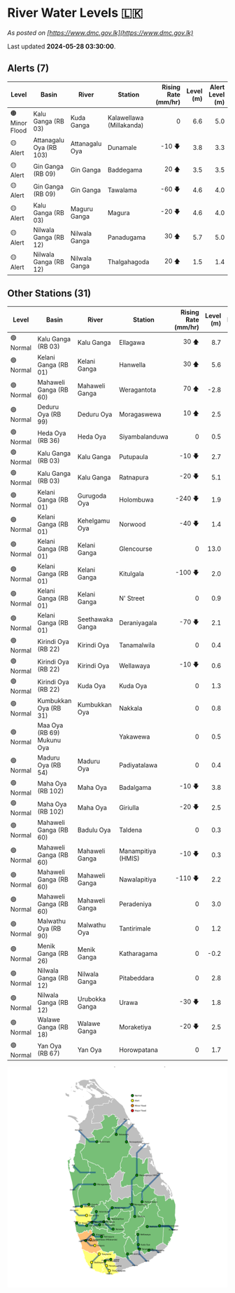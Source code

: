 # River Water Levels :sri_lanka:

*As posted on [https://www.dmc.gov.lk](https://www.dmc.gov.lk)*

Last updated **2024-05-28 03:30:00**.

## Alerts (7)

| Level | Basin | River | Station | Rising Rate (mm/hr) | Level (m) | Alert Level (m) |
|---|---|---|---|--: |--:|--:|
| 🟠 Minor Flood | Kalu Ganga (RB 03) | Kuda Ganga | Kalawellawa (Millakanda) | 0  | 6.6 | 5.0 |
| 🟡 Alert | Attanagalu Oya (RB 103) | Attanagalu Oya | Dunamale | -10 🡇 | 3.8 | 3.3 |
| 🟡 Alert | Gin Ganga (RB 09) | Gin Ganga | Baddegama | 20 🡅 | 3.5 | 3.5 |
| 🟡 Alert | Gin Ganga (RB 09) | Gin Ganga | Tawalama | -60 🡇 | 4.6 | 4.0 |
| 🟡 Alert | Kalu Ganga (RB 03) | Maguru Ganga | Magura | -20 🡇 | 4.6 | 4.0 |
| 🟡 Alert | Nilwala Ganga (RB 12) | Nilwala Ganga | Panadugama | 30 🡅 | 5.7 | 5.0 |
| 🟡 Alert | Nilwala Ganga (RB 12) | Nilwala Ganga | Thalgahagoda | 20 🡅 | 1.5 | 1.4 |

## Other Stations (31)

| Level | Basin | River | Station | Rising Rate (mm/hr) | Level (m) | Alert Level (m) | Time to Alert |
|---|---|---|---|--: |--:|--:|---|
| 🟢 Normal | Kalu Ganga (RB 03) | Kalu Ganga | Ellagawa | 30 🡅 | 8.7 | 10.0 | 42.3 ⏳ |
| 🟢 Normal | Kelani Ganga (RB 01) | Kelani Ganga | Hanwella | 30 🡅 | 5.6 | 7.0 | 47.0 ⏳ |
| 🟢 Normal | Mahaweli Ganga (RB 60) | Mahaweli Ganga | Weragantota | 70 🡅 | -2.8 | 5.0 | 111.1 ⏳ |
| 🟢 Normal | Deduru Oya (RB 99) | Deduru Oya | Moragaswewa | 10 🡅 | 2.5 | 4.8 | 222.0 ⏳ |
| 🟢 Normal | Heda Oya (RB 36) | Heda Oya | Siyambalanduwa | 0  | 0.5 | 4.5 | 🟢 |
| 🟢 Normal | Kalu Ganga (RB 03) | Kalu Ganga | Putupaula | -10 🡇 | 2.7 | 3.0 | 🟢 |
| 🟢 Normal | Kalu Ganga (RB 03) | Kalu Ganga | Ratnapura | -20 🡇 | 5.1 | 5.2 | 🟢 |
| 🟢 Normal | Kelani Ganga (RB 01) | Gurugoda Oya | Holombuwa | -240 🡇 | 1.9 | 3.0 | 🟢 |
| 🟢 Normal | Kelani Ganga (RB 01) | Kehelgamu Oya | Norwood | -40 🡇 | 1.4 | 1.5 | 🟢 |
| 🟢 Normal | Kelani Ganga (RB 01) | Kelani Ganga | Glencourse | 0  | 13.0 | 15.0 | 🟢 |
| 🟢 Normal | Kelani Ganga (RB 01) | Kelani Ganga | Kitulgala | -100 🡇 | 2.0 | 3.0 | 🟢 |
| 🟢 Normal | Kelani Ganga (RB 01) | Kelani Ganga | N' Street | 0  | 0.9 | 1.2 | 🟢 |
| 🟢 Normal | Kelani Ganga (RB 01) | Seethawaka Ganga | Deraniyagala | -70 🡇 | 2.1 | 4.8 | 🟢 |
| 🟢 Normal | Kirindi Oya (RB 22) | Kirindi Oya | Tanamalwila | 0  | 0.4 | 4.0 | 🟢 |
| 🟢 Normal | Kirindi Oya (RB 22) | Kirindi Oya | Wellawaya | -10 🡇 | 0.6 | 4.4 | 🟢 |
| 🟢 Normal | Kirindi Oya (RB 22) | Kuda Oya | Kuda Oya | 0  | 1.3 | 6.9 | 🟢 |
| 🟢 Normal | Kumbukkan Oya (RB 31) | Kumbukkan Oya | Nakkala | 0  | 0.8 | 5.0 | 🟢 |
| 🟢 Normal | Maa Oya (RB 69) Mukunu Oya |  | Yakawewa | 0  | 0.5 | 4.0 | 🟢 |
| 🟢 Normal | Maduru Oya (RB 54) | Maduru Oya | Padiyatalawa | 0  | 0.4 | 4.0 | 🟢 |
| 🟢 Normal | Maha Oya (RB 102) | Maha Oya | Badalgama | -10 🡇 | 3.8 | 5.0 | 🟢 |
| 🟢 Normal | Maha Oya (RB 102) | Maha Oya | Giriulla | -20 🡇 | 2.5 | 5.5 | 🟢 |
| 🟢 Normal | Mahaweli Ganga (RB 60) | Badulu Oya | Taldena | 0  | 0.3 | 3.0 | 🟢 |
| 🟢 Normal | Mahaweli Ganga (RB 60) | Mahaweli Ganga | Manampitiya (HMIS) | -10 🡇 | 0.3 | 3.0 | 🟢 |
| 🟢 Normal | Mahaweli Ganga (RB 60) | Mahaweli Ganga | Nawalapitiya | -110 🡇 | 2.2 | 3.5 | 🟢 |
| 🟢 Normal | Mahaweli Ganga (RB 60) | Mahaweli Ganga | Peradeniya | 0  | 3.0 | 5.0 | 🟢 |
| 🟢 Normal | Malwathu Oya (RB 90) | Malwathu Oya | Tantirimale | 0  | 1.2 | 5.0 | 🟢 |
| 🟢 Normal | Menik Ganga (RB 26) | Menik Ganga | Katharagama | 0  | -0.2 | 4.0 | 🟢 |
| 🟢 Normal | Nilwala Ganga (RB 12) | Nilwala Ganga | Pitabeddara | 0  | 2.8 | 4.0 | 🟢 |
| 🟢 Normal | Nilwala Ganga (RB 12) | Urubokka Ganga | Urawa | -30 🡇 | 1.8 | 2.5 | 🟢 |
| 🟢 Normal | Walawe Ganga (RB 18) | Walawe Ganga | Moraketiya | -20 🡇 | 2.5 | 3.0 | 🟢 |
| 🟢 Normal | Yan Oya (RB 67) | Yan Oya | Horowpatana | 0  | 1.7 | 6.0 | 🟢 |


<div id="river-water-level-map">

![River Water Level Map](images/river-water-level-map.png)

</div>